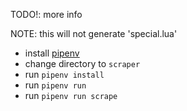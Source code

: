 TODO!: more info

NOTE: this will not generate 'special.lua'
- install [pipenv](https://pipenv.pypa.io/en/latest/installation.html#installing-pipenv)
- change directory to `scraper`
- run `pipenv install`
- run `pipenv run`
- run `pipenv run scrape`
